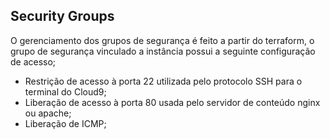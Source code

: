 ## Security Groups

O gerenciamento dos grupos de segurança é feito a partir do terraform, o grupo de segurança vinculado a instância possui a seguinte configuração de acesso;

- Restrição de acesso à porta 22 utilizada pelo protocolo SSH para o terminal do Cloud9;
- Liberação de acesso à porta 80 usada pelo servidor de conteúdo nginx ou apache;
- Liberação de ICMP;